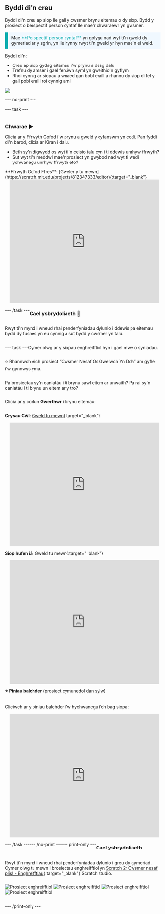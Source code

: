 ## Byddi di'n creu

Byddi di'n creu ap siop lle gall y cwsmer brynu eitemau o dy siop. Bydd y prosiect o berspectif person cyntaf lle mae'r chwaraewr yn gwsmer.

<p style="border-left: solid; border-width:10px; border-color: #0faeb0; background-color: aliceblue; padding: 10px;">
Mae <span style="color: #0faeb0">**Perspectif person cyntaf**</span> yn golygu nad wyt ti'n gweld dy gymeriad ar y sgrin, yn lle hynny rwyt ti'n gweld yr hyn mae'n ei weld.
</p>

Byddi di'n:
+ Creu ap siop gydag eitemau i'w prynu a desg dalu
+ Trefnu dy amser i gael fersiwn syml yn gweithio'n gyflym
+ Rhoi cynnig ar siopau a wnaed gan bobl eraill a rhannu dy siop di fel y gall pobl eraill roi cynnig arni

![](images/example-strip.png)

--- no-print ---

--- task ---

<div style="display: flex; flex-wrap: wrap">
<div style="flex-basis: 175px; flex-grow: 1">  

### Chwarae ▶️ 

Clicia ar y Ffrwyth Gofod i'w prynu a gweld y cyfanswm yn codi. Pan fyddi di'n barod, clicia ar Kiran i dalu. 

+ Beth sy'n digwydd os wyt ti'n ceisio talu cyn i ti ddewis unrhyw ffrwyth? 
+ Sut wyt ti'n meddwl mae'r prosiect yn gwybod nad wyt ti wedi ychwanegu unrhyw ffrwyth eto?

</div>
<div>
**Ffrwyth Gofod Ffres**: [Gweler y tu mewn](https://scratch.mit.edu/projects/812347333/editor){:target="_blank"}
<div class="scratch-preview" style="margin-left: 15px;">
  <iframe allowtransparency="true" width="485" height="402" src="https://scratch.mit.edu/projects/embed/812347333/?autostart=false" frameborder="0"></iframe>
</div>
</div>

--- /task ---

### Cael ysbrydoliaeth 💭

Rwyt ti'n mynd i wneud rhai penderfyniadau dylunio i ddewis pa eitemau bydd dy fusnes yn eu cynnig a sut bydd y cwsmer yn talu.

--- task ---

Cymer olwg ar y siopau enghreifftiol hyn i gael mwy o syniadau.

⭐ Rhannwch eich prosiect “Cwsmer Nesaf Os Gwelwch Yn Dda” am gyfle i’w gynnwys yma.

Pa brosiectau sy'n caniatáu i ti brynu sawl eitem ar unwaith? Pa rai sy'n caniatáu i ti brynu un eitem ar y tro?

Clicia ar y corlun **Gwerthwr** i brynu eitemau:

**Crysau Cŵl**: [Gweld tu mewn](https://scratch.mit.edu/projects/812469262/editor){:target="_blank"}
<div class="scratch-preview" style="margin-left: 15px;">
  <iframe allowtransparency="true" width="485" height="402" src="https://scratch.mit.edu/projects/embed/812469262/?autostart=false" frameborder="0"></iframe>
</div>

**Siop hufen iâ**: [Gweld tu mewn](https://scratch.mit.edu/projects/525972748/editor){:target="_blank"}
<div class="scratch-preview" style="margin-left: 15px;">
  <iframe allowtransparency="true" width="485" height="402" src="https://scratch.mit.edu/projects/embed/525972748/?autostart=false" frameborder="0"></iframe>
</div>

**⭐ Piniau balchder** (prosiect cymunedol dan sylw)

Cliciwch ar y piniau balchder i’w hychwanegu i’ch bag siopa:

<div class="scratch-preview" style="margin-left: 15px;">
  <iframe allowtransparency="true" width="485" height="402" src="https://scratch.mit.edu/projects/embed/750787529/?autostart=false" frameborder="0"></iframe>
</div>

--- /task ---

--- /no-print ---

--- print-only ---

### Cael ysbrydoliaeth

Rwyt ti'n mynd i wneud rhai penderfyniadau dylunio i greu dy gymeriad. Cymer olwg tu mewn i brosiectau enghreifftiol yn [Scratch 2: Cwsmer nesaf plîs! - Enghreifftiau](https://scratch.mit.edu/studios/29611454/){:target="_blank"} Scratch studio.

![Prosiect enghreifftiol](images/fruit.png) 
![Prosiect enghreifftiol](images/tshirt.png) 
![Prosiect enghreifftiol](images/icecream.png) 
![Prosiect enghreifftiol](images/vending.png)

--- /print-only ---

